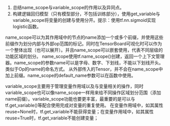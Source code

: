 1. 总结name_scope与variable_scope的作用以及异同点。
2. 构建逻辑回归模型（只有模型部分，不包括训练部分），使用get_variable与variable_scope将变量的创建与使用分开。提示：使用tf.nn.sigmoid实现logistic函数。

name_scope可以为其作用域中的节点的name添加一个或多个前缀，并使用这些前缀作为划分内部与外部op范围的标记。同时在TensorBoard可视化时可以作为一个整体出现（也可以展开）。并且name_scope可以嵌套使用，代表不同层级的功能区域的划分。
name_scope使用tf.name_scope()创建，返回一个上下文管理器。name_scope的参数name可以是字母、数字、下划线，不能以下划线开头。类似于Op的name的命名方式。
从外部传入的Tensor，并不会在name_scope中加上前缀。name_scope的default_name参数可以在函数中使用。

variable_scope主要用于管理变量作用域以及与变量相关的操作，同时variable_scope也可以像name_scope一样用来给不同操作区域划分范围（添加name前缀）。variable_scope功能也要更丰富，最重要的是可以与tf.get_variable()等配合使用完成对变量的重复使用。
在变量作用域中，如其属性reuse=None时，tf.get_variable不能获得变量；在变量作用域中，如其属性reuse=True时，tf.get_variable不能创建变量；
